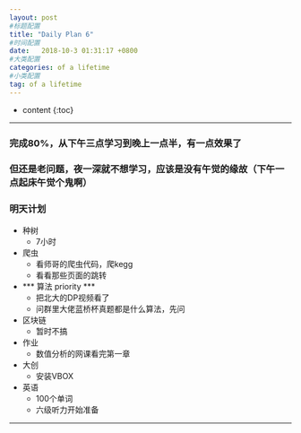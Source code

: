```yaml
---
layout: post
#标题配置
title: "Daily Plan 6"
#时间配置
date:   2018-10-3 01:31:17 +0800
#大类配置
categories: of a lifetime
#小类配置
tag: of a lifetime
---
```


* content
{:toc}
 


----------



### 完成80%，从下午三点学习到晚上一点半，有一点效果了
### 但还是老问题，夜一深就不想学习，应该是没有午觉的缘故（下午一点起床午觉个鬼啊）


### 明天计划
- 种树
	- 7小时
- 爬虫
	- 看师哥的爬虫代码，爬kegg
	- 看看那些页面的跳转
- *** 算法 priority ***
	- 把北大的DP视频看了
	- 问群里大佬蓝桥杯真题都是什么算法，先问
- 区块链
	- 暂时不搞
- 作业
	- 数值分析的网课看完第一章
- 大创
	- 安装VBOX
- 英语
	- 100个单词
	- 六级听力开始准备





----------